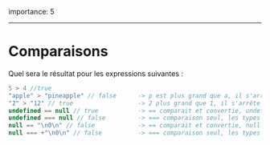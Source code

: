 importance: 5

---

# Comparaisons

Quel sera le résultat pour les expressions suivantes :

```js no-beautify
5 > 4 //true
"apple" > "pineapple" // false      -> p est plus grand que a, il s'arrête au premier caractère qui n'est pas égal
"2" > "12" // true                  -> 2 plus grand que 1, il s'arrête au premier caractère qui n'est pas égal
undefined == null // true           -> == comparait et convertie, undefined et null sont égale
undefined === null // false         -> === comparaison seul, les types sont différent, c'est donc faux
null == "\n0\n" // false            -> == comparait et convertie, null et "\n0\n" = undefined sont égale
null === +"\n0\n" // false          -> === comparaison seul, les types sont différent, c'est donc faux
```


